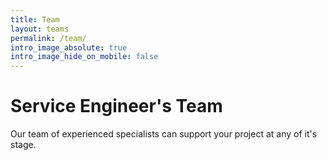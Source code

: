 ```yaml
---
title: Team
layout: teams
permalink: /team/
intro_image_absolute: true
intro_image_hide_on_mobile: false
---
```


# Service Engineer's Team

Our team of experienced specialists can support your project at any of it's stage.
